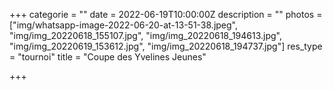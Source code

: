 +++
categorie = ""
date = 2022-06-19T10:00:00Z
description = ""
photos = ["img/whatsapp-image-2022-06-20-at-13-51-38.jpeg", "img/img_20220618_155107.jpg", "img/img_20220618_194613.jpg", "img/img_20220619_153612.jpg", "img/img_20220618_194737.jpg"]
res_type = "tournoi"
title = "Coupe des Yvelines Jeunes"

+++
